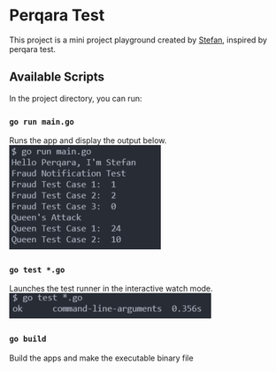 # Perqara Test

This project is a mini project playground created by [Stefan](https://www.linkedin.com/in/stefanuscc/), inspired by perqara test.

## Available Scripts

In the project directory, you can run:

### `go run main.go`

Runs the app and display the output below.\
![MainGo](https://github.com/stefanuscc/perqara-test/blob/revised/output.jpg?raw=true)

### `go test *.go`

Launches the test runner in the interactive watch mode.\
![TestGo](https://github.com/stefanuscc/perqara-test/blob/revised/testing.jpg?raw=true)

### `go build`

Build the apps and make the executable binary file
